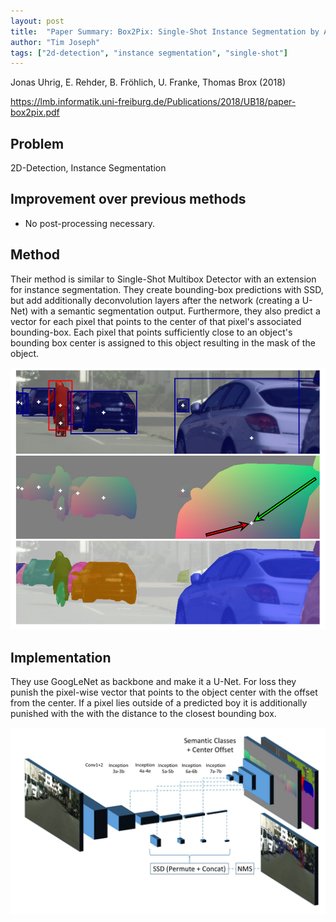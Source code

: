 ```yaml
---
layout: post
title:  "Paper Summary: Box2Pix: Single-Shot Instance Segmentation by Assigning Pixels to Object Boxes"
author: "Tim Joseph"
tags: ["2d-detection", "instance segmentation", "single-shot"]
---
```


Jonas Uhrig, E. Rehder, B. Fröhlich, U. Franke, Thomas Brox (2018)

https://lmb.informatik.uni-freiburg.de/Publications/2018/UB18/paper-box2pix.pdf

## Problem

2D-Detection, Instance Segmentation

## Improvement over previous methods

* No post-processing necessary.

## Method 
Their method is similar to Single-Shot Multibox Detector with an extension for instance segmentation. They create bounding-box predictions with SSD, but add additionally deconvolution layers after the network (creating a U-Net) with a semantic segmentation output. Furthermore, they also predict a vector for each pixel that points to the center of that pixel's associated bounding-box. Each pixel that points sufficiently close to an object's bounding box center is assigned to this object resulting in the mask of the object.

![Visualization of different modalities.](/assets/images/box2pix.png)


## Implementation
They use GoogLeNet as backbone and make it a U-Net. For loss they punish the pixel-wise vector that points to the object center with the offset from the center. If a pixel lies outside of a predicted boy it is additionally punished with the with the distance to the closest bounding box. 

![Visualization of different modalities.](/assets/images/box2pix-architecture.png)
